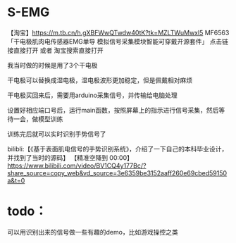 # S-EMG
【淘宝】https://m.tb.cn/h.gXBFWwQTwdw40tK?tk=MZLTWuMwxl5 MF6563 「干电极肌肉电传感器EMG单导 模拟信号采集模块智能可穿戴开源套件」
点击链接直接打开 或者 淘宝搜索直接打开

我当时做的时候是用了3个干电极


干电极可以替换成湿电极，湿电极波形更加稳定，但是佩戴相对麻烦

干电极买回来后，需要用arduino采集信号，并传输给电脑处理

设置好相应端口号后，运行main函数，按照屏幕上的指示进行信号采集，然后等待一会，做模型训练

训练完后就可以实时识别手势信号了

bilibli:【《基于表面肌电信号的手势识别系统》，介绍了一下自己的本科毕业设计，并找到了当时的源码】 【精准空降到 00:00】 https://www.bilibili.com/video/BV1CQ4y177Bc/?share_source=copy_web&vd_source=3e6359be3152aaff260e69cbed59150a&t=0

# todo：
可以用识别出来的信号做一些有趣的demo，比如游戏操控之类
